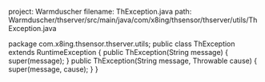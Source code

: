 project: Warmduscher
filename: ThException.java
path: Warmduscher/thserver/src/main/java/com/x8ing/thsensor/thserver/utils/ThException.java

package com.x8ing.thsensor.thserver.utils;
public class ThException extends RuntimeException {
    public ThException(String message) {
        super(message);
    }
    public ThException(String message, Throwable cause) {
        super(message, cause);
    }
}